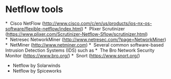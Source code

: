 # Netflow tools

  *  Cisco NetFlow (http://www.cisco.com/c/en/us/products/ios-nx-os-software/flexible-netflow/index.html)
  *  Plixer Scrutinizer (https://www.plixer.com/Scrutinizer-Netflow-Sflow/scrutinizer.html)
  *  Netresec NetworkMiner (http://www.netresec.com/?page=NetworkMiner)
  *  NetMiner (http://www.netminer.com)
  *  Several common software-based Intrusion Detection Systems (IDS) such as
  *  The Bro Network Security Monitor (https://www.bro.org/)
  *  Snort (https://www.snort.org/)
  *  Netflow by Solarwinds
  *  Netflow by Spiceworks